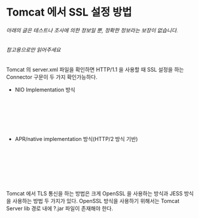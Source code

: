 # Tomcat 에서 SSL 설정 방법
###### 아래의 글은 테스트나 조사에 의한 정보일 뿐, 정확한 정보라는 보장이 없습니다.
###### 참고용으로만 읽어주세요

Tomcat 의 server.xml 파일을 확인하면 HTTP/1.1 을 사용할 때 SSL 설정을 하는 Connector 구문이 두 가지 확인가능하다.
* NIO Implementation 방식
<pre><code>
    <Connector port="8443" protocol="org.apache.coyote.http11.Http11NioProtocol"
               maxThreads="150" SSLEnabled="true"
               maxParameterCount="1000"
               >
        <SSLHostConfig>
            <Certificate certificateKeystoreFile="conf/localhost-rsa.jks"
                         type="RSA" />
        </SSLHostConfig>
    </Connector>
</code></pre>

* APR/native implementation 방식(HTTP/2 방식 기반)
<pre><code>
    <Connector port="8443" protocol="org.apache.coyote.http11.Http11AprProtocol"
               maxThreads="150" SSLEnabled="true"
               maxParameterCount="1000"
               >
        <UpgradeProtocol className="org.apache.coyote.http2.Http2Protocol" />
        <SSLHostConfig>
            <Certificate certificateKeyFile="conf/localhost-rsa-key.pem"
                         certificateFile="conf/localhost-rsa-cert.pem"
                         certificateChainFile="conf/localhost-rsa-chain.pem"
                         type="RSA" />
        </SSLHostConfig>
    </Connector>
</code></pre>

Tomcat 에서 TLS 통신을 하는 방법은 크게 OpenSSL 을 사용하는 방식과 JESS 방식을 사용하는 방법 두 가지가 있다.
OpenSSL 방식을 사용하기 위해서는 Tomcat Server lib 경로 내에 ?.jar 파일이 존재해야 한다.